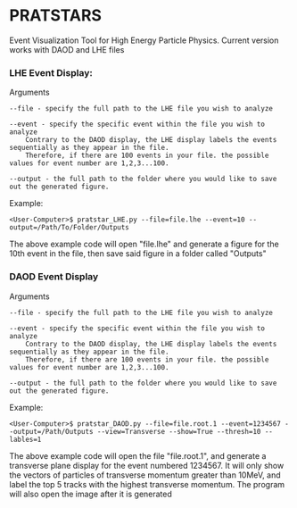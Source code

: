 # PRATSTARS
Event Visualization Tool for High Energy Particle Physics. Current version works with DAOD and LHE files

### LHE Event Display:
Arguments

    --file - specify the full path to the LHE file you wish to analyze

    --event - specify the specific event within the file you wish to analyze
        Contrary to the DAOD display, the LHE display labels the events sequentially as they appear in the file. 
        Therefore, if there are 100 events in your file. the possible values for event number are 1,2,3...100.

    --output - the full path to the folder where you would like to save out the generated figure. 
    
Example:

    <User-Computer>$ pratstar_LHE.py --file=file.lhe --event=10 --output=/Path/To/Folder/Outputs
The above example code will open "file.lhe" and generate a figure for the 10th event in the file, then save said figure in a folder called "Outputs"
 
 ### DAOD Event Display
 Arguments
 
    --file - specify the full path to the LHE file you wish to analyze

    --event - specify the specific event within the file you wish to analyze
        Contrary to the DAOD display, the LHE display labels the events sequentially as they appear in the file. 
        Therefore, if there are 100 events in your file. the possible values for event number are 1,2,3...100.

    --output - the full path to the folder where you would like to save out the generated figure.
    
 Example:
 
    <User-Computer>$ pratstar_DAOD.py --file=file.root.1 --event=1234567 --output=/Path/Outputs --view=Transverse --show=True --thresh=10 --lables=1
The above example code will open the file "file.root.1", and generate a transverse plane display for the event numbered 1234567. It will only show the vectors of particles of transverse momentum greater than 10MeV, and label the top 5 tracks with the highest transverse momentum. The program will also open the image after it is generated
